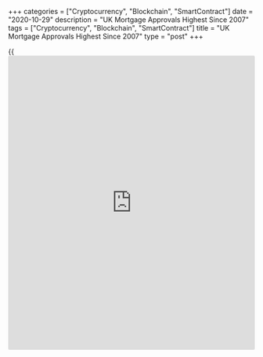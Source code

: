 +++
categories = ["Cryptocurrency", "Blockchain", "SmartContract"]
date = "2020-10-29"
description = "UK Mortgage Approvals Highest Since 2007"
tags = ["Cryptocurrency", "Blockchain", "SmartContract"]
title = "UK Mortgage Approvals Highest Since 2007"
type = "post"
+++

{{<iframe id="large-banner" src="https://www.bounty.group/#slide=22.0" width="100%" height="600" scrolling="no" style="border: 0px solid rgb(216, 221, 230); border-radius: 3px;">}}

UK mortgage approvals rose to the highest level since late 2007 as the
property market continued to recover from the [coronavirus][1] driven
downturn, data from the Bank of England revealed Thursday.

The number of mortgage approvals increased unexpectedly to 91,454 from
85,530 in the previous month. Approvals were forecast to drop to 76,110.

This was the highest number of approvals since September 2007, and was
24 percent higher than approvals in February 2020.

Net mortgage borrowing increased to GBP 4.8 billion in September from
GBP 3.0 billion in August.

Net consumer credit borrowing weakened in September, with households
making net repayments of GBP 0.6 billion. On a yearly basis, consumer
credit fell 4.6 percent, a new series low since it began in 1994.

Households borrowed an additional GBP 4.8 billion secured on their
homes, following borrowing of GBP 3.0 billion in August.

The increase on the month reflected higher gross borrowing of GBP 20.5
billion, although this remained below the February level of GBP 23.4
billion.

Thomas Pugh, an economist at Capital Economics, said September's money
and credit data showed that the mini-boom in the housing market
continued, but a fall in consumer credit suggests that consumer spending
was already faltering before the latest round of restrictions to curb
the spread of the virus were imposed.

The broad money supply M4 grew 0.9 percent on month, taking the annual
growth to 12.3 percent in September.

For comments and feedback [contact](https://www.playgroundfx.com/contact/): editorial@rtt[news](https://www.letsplayfx.com/blog/forex-news-website/).com

[Economic News][2]

 **What parts of the world are seeing the best (and worst) economic
performances lately? Click[here][3] to check out our [Econ Scorecard][3]
and find out! See up-to-the-moment [ranking](https://www.playgroundfx.com/blog/crypto-exchange-ranking/)s for the best and worst
performers in [GDP][4], [unemployment rate][5], [inflation][6] and much
more.**

   1. www.rtt[news](https://www.letsplayfx.com/blog/forex-news-website/).com/list/coronavirus.aspx
   2. www.rtt[news](https://www.letsplayfx.com/blog/forex-news-website/).com/Content/EconomicNews.aspx
   3. www.rtt[news](https://www.letsplayfx.com/blog/forex-news-website/).com/economic-scorecard/world-rank/unemployment-rate/highest-performance.aspx
   4. www.rtt[news](https://www.letsplayfx.com/blog/forex-news-website/).com/economic-scorecard/world-rank/GDP/highest-performance.aspx
   5. www.rtt[news](https://www.letsplayfx.com/blog/forex-news-website/).com/economic-scorecard/world-rank/unemployment-rate/lowest-performance.aspx
   6. www.rtt[news](https://www.letsplayfx.com/blog/forex-news-website/).com/economic-scorecard/world-rank/CPI/highest-performance.aspx